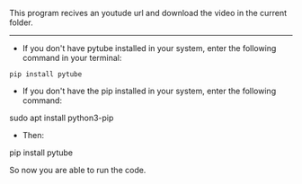 This program recives an youtude url and download the video in the current folder.


--------------------------------------------------------------------------------

- If you don't have pytube installed in your system, enter the following command in your terminal:
```
pip install pytube
```

- If you don't have the pip installed in your system, enter the following command:

sudo apt install python3-pip

- Then:

pip install pytube

So now you are able to run the code.
